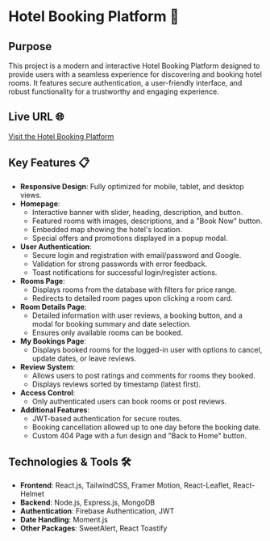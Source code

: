 # Hotel Booking Platform 🏨

## Purpose
This project is a modern and interactive Hotel Booking Platform designed to provide users with a seamless experience for discovering and booking hotel rooms. It features secure authentication, a user-friendly interface, and robust functionality for a trustworthy and engaging experience.

## Live URL 🌐
[Visit the Hotel Booking Platform](https://your-live-url-here.com)

## Key Features 📋
- **Responsive Design**: Fully optimized for mobile, tablet, and desktop views.
- **Homepage**: 
  - Interactive banner with slider, heading, description, and button.
  - Featured rooms with images, descriptions, and a "Book Now" button.
  - Embedded map showing the hotel's location.
  - Special offers and promotions displayed in a popup modal.
- **User Authentication**:
  - Secure login and registration with email/password and Google.
  - Validation for strong passwords with error feedback.
  - Toast notifications for successful login/register actions.
- **Rooms Page**:
  - Displays rooms from the database with filters for price range.
  - Redirects to detailed room pages upon clicking a room card.
- **Room Details Page**:
  - Detailed information with user reviews, a booking button, and a modal for booking summary and date selection.
  - Ensures only available rooms can be booked.
- **My Bookings Page**:
  - Displays booked rooms for the logged-in user with options to cancel, update dates, or leave reviews.
- **Review System**:
  - Allows users to post ratings and comments for rooms they booked.
  - Displays reviews sorted by timestamp (latest first).
- **Access Control**:
  - Only authenticated users can book rooms or post reviews.
- **Additional Features**:
  - JWT-based authentication for secure routes.
  - Booking cancellation allowed up to one day before the booking date.
  - Custom 404 Page with a fun design and "Back to Home" button.

## Technologies & Tools 🛠️
- **Frontend**: React.js, TailwindCSS, Framer Motion, React-Leaflet, React-Helmet
- **Backend**: Node.js, Express.js, MongoDB
- **Authentication**: Firebase Authentication, JWT
- **Date Handling**: Moment.js
- **Other Packages**: SweetAlert, React Toastify
